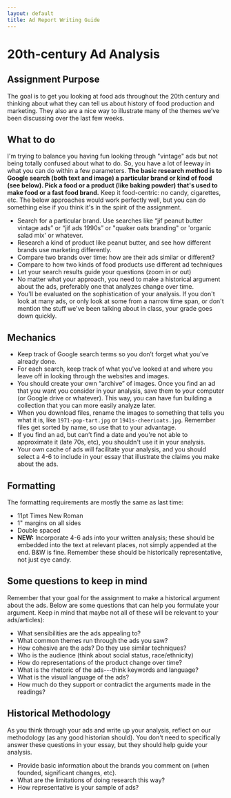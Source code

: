 ```yaml
---
layout: default
title: Ad Report Writing Guide
---
```


# 20th-century Ad Analysis

## Assignment Purpose
The goal is to get you looking at food ads throughout the 20th century and thinking about what they can tell us about history of food production and marketing. They also are a nice way to illustrate many of the themes we’ve been discussing over the last few weeks.

## What to do
I'm trying to balance you having fun looking through "vintage" ads but not being totally confused about what to do. So, you have a lot of leeway in what you can do within a few parameters. **The basic research method is to Google search (both text and image) a particular brand or kind of food (see below). Pick a food or a product (like baking powder) that's used to make food or a fast food brand.** Keep it food-centric: no candy, cigarettes, etc. The below approaches would work perfectly well, but you can do something else if you think it's in the spirit of the assignment.
- Search for a particular brand. Use searches like “jif peanut butter vintage ads” or “jif ads 1990s” or "quaker oats branding" or 'organic salad mix' or whatever.
- Research a kind of product like peanut butter, and see how different brands use marketing differently.
- Compare two brands over time: how are their ads similar or different?
- Compare to how two kinds of food products use different ad techniques
- Let your search results guide your questions (zoom in or out)
- No matter what your approach, you need to make a historical argument about the ads, preferably one that analyzes change over time.
- You'll be evaluated on the sophistication of your analysis. If you don't look at many ads, or only look at some from a narrow time span, or don't mention the stuff we've been talking about in class, your grade goes down quickly.

## Mechanics
- Keep track of Google search terms so you don’t forget what you've already done.
- For each search, keep track of what you've looked at and where you leave off in looking through the websites and images.
- You should create your own “archive” of images. Once you find an ad that you want you consider in your analysis, save them to your computer (or Google drive or whatever). This way, you can have fun building a collection that you can more easily analyze later.
- When you download files, rename the images to something that tells you what it is, like `1971-pop-tart.jpg` or `1941s-cheerioats.jpg`. Remember files get sorted by name, so use that to your advantage.
- If you find an ad, but can’t find a date and you're not able to approximate it (late 70s, etc), you shouldn't use it in your analysis.
- Your own cache of ads will facilitate your analysis, and you should select a 4-6 to include in your essay that illustrate the claims you make about the ads.

## Formatting
The formatting requirements are mostly the same as last time:
- 11pt Times New Roman
- 1" margins on all sides
- Double spaced
- **NEW:** Incorporate 4-6 ads into your written analysis; these should be embedded into the text at relevant places, not simply appended at the end. B&W is fine. Remember these should be historically representative, not just eye candy.

## Some questions to keep in mind
Remember that your goal for the assignment to make a historical argument about the ads. Below are some questions that can help you formulate your argument. Keep in mind that maybe not all of these will be relevant to your ads/articles):
- What sensibilities are the ads appealing to?
- What common themes run through the ads you saw?
- How cohesive are the ads? Do they use similar techniques?
- Who is the audience (think about social status, race/ethnicity)
- How do representations of the product change over time?
- What is the rhetoric of the ads---think keywords and language?
- What is the visual language of the ads?
- How much do they support or contradict the arguments made in the readings?

## Historical Methodology
As you think through your ads and write up your analysis, reflect on our methodology (as any good historian should). You don't need to specifically answer these questions in your essay, but they should help guide your analysis.
- Provide basic information about the brands you comment on (when founded, significant changes, etc).
- What are the limitations of doing research this way?
- How representative is your sample of ads?
